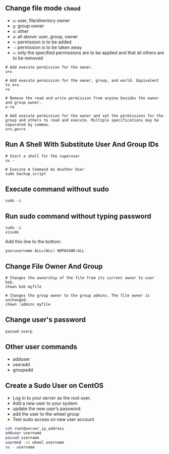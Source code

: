 ## Change file mode `chmod`

- `u`: user, file/directory owner
- `g`: group owner
- `o`: other
- `a`: all above: user, group, owner
- `+`: permission is to be added
- `-`: permission is to be taken away
- `=`: only the specified permissions are to be applied and that all others are to be removed

```shell
# Add execute permission for the owner.
u+x

# Add execute permission for the owner, group, and world. Equivalent to a+x.
+x

# Remove the read and write permission from anyone besides the owner and group owner.
o-rw

# Add execute permission for the owner and set the permissions for the group and others to read and execute. Multiple specifications may be separated by commas.
u+x,go=rx
```


## Run A Shell With Substitute User And Group IDs

```shell
# Start a shell for the superuser
su -

# Execute A Command As Another User
sudo backup_script
```


## Execute command without sudo

```shell
sudo -i
```


## Run sudo command without typing password

```shell
sudo -i
visudo
```

Add this line to the bottom:
```
yourusername ALL=(ALL) NOPASSWD:ALL
```


## Change File Owner And Group

```shell
# Changes the ownership of the file from its current owner to user bob.
chown bob myfile

# Changes the group owner to the group admins. The file owner is unchanged.
chown :admins myfile
```


## Change user's password

```shell
passwd userp
```


## Other user commands

- adduser
- useradd
- groupadd


## Create a Sudo User on CentOS

- Log in to your server as the root user.
- Add a new user to your system
- update the new user’s password.
- add the user to the wheel group
- Test sudo access on new user account

```bash
ssh root@server_ip_address
adduser username
passwd username
usermod -aG wheel username
su - username
```